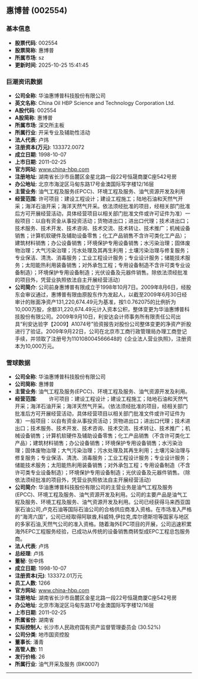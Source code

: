 ## 惠博普 (002554)

### 基本信息

- **股票代码**: 002554
- **股票简称**: 惠博普
- **所属市场**: sz
- **更新时间**: 2025-10-25 15:41:45

### 巨潮资讯数据

- **公司全称**: 华油惠博普科技股份有限公司
- **英文名称**: China Oil HBP Science and Technology Corporation Ltd.
- **A股代码**: 002554
- **A股简称**: 惠博普
- **所属市场**: 深交所主板
- **所属行业**: 开采专业及辅助性活动
- **法人代表**: 卢炜
- **注册资本(万元)**: 133372.0072
- **成立日期**: 1998-10-07
- **上市日期**: 2011-02-25
- **官方网站**: www.china-hbp.com
- **注册地址**: 湖南省长沙市岳麓区金星北路一段22号恒晟商厦C座542号房
- **办公地址**: 北京市海淀区马甸东路17号金澳国际写字楼12/16层
- **主营业务**: 油气工程及服务(EPCC)、环境工程及服务、油气资源开发及利用
- **经营范围**: 许可项目：建设工程设计；建设工程施工；陆地石油和天然气开采；海洋石油开采；海洋天然气开采。依法须经批准的项目，经相关部门批准后方可开展经营活动，具体经营项目以相关部门批准文件或许可证件为准）一般项目：以自有资金从事投资活动；货物进出口；进出口代理；技术进出口；技术服务、技术开发、技术咨询、技术交流、技术转让、技术推广；机械设备销售；计算机软硬件及辅助设备零售；化工产品销售不含许可类化工产品）；建筑材料销售；办公设备销售；环境保护专用设备销售；水污染治理；固体废物治理；大气污染治理；污水处理及其再生利用；土壤污染治理与修复服务；专业保洁、清洗、消毒服务；工业工程设计服务；专业设计服务；储能技术服务；太阳能热利用装备销售；对外承包工程；专用设备制造不含许可类专业设备制造）；环境保护专用设备制造；光伏设备及元器件销售。除依法须经批准的项目外，凭营业执照依法自主开展经营活动）
- **公司简介**: 公司前身惠博普有限成立于1998年10月7日。2009年8月6日，经股东会审议通过，惠博普有限由原股东作为发起人，以截至2009年6月30日经审计的账面净资产131,220,674.49元为基准，按1:0.762075的比例折为10,000万股，余额31,220,674.49元计入资本公积，整体变更为华油惠博普科技股份有限公司。2009年9月10日，利安达会计师事务所有限责任公司出具“利安达验字【2009】A1074号”验资报告对股份公司整体变更的净资产折股进行了验证。2009年9月22日，公司在北京市工商行政管理局办理工商登记手续，并领取了注册号为110108004566648的《企业法人营业执照》，注册资本为10,000万元。

### 雪球数据

- **公司全称**: 华油惠博普科技股份有限公司
- **公司简称**: 惠博普
- **主营业务**: 油气工程及服务(EPCC)、环境工程及服务、油气资源开发及利用。
- **经营范围**: 　　许可项目：建设工程设计；建设工程施工；陆地石油和天然气开采；海洋石油开采；海洋天然气开采。（依法须经批准的项目，经相关部门批准后方可开展经营活动，具体经营项目以相关部门批准文件或许可证件为准）一般项目：以自有资金从事投资活动；货物进出口；进出口代理；技术进出口；技术服务、技术开发、技术咨询、技术交流、技术转让、技术推广；机械设备销售；计算机软硬件及辅助设备零售；化工产品销售（不含许可类化工产品）；建筑材料销售；办公设备销售；环境保护专用设备销售；水污染治理；固体废物治理；大气污染治理；污水处理及其再生利用；土壤污染治理与修复服务；专业保洁、清洗、消毒服务；工业工程设计服务；专业设计服务；储能技术服务；太阳能热利用装备销售；对外承包工程；专用设备制造（不含许可类专业设备制造）；环境保护专用设备制造；光伏设备及元器件销售。（除依法须经批准的项目外，凭营业执照依法自主开展经营活动）
- **公司简介**: 华油惠博普科技股份有限公司的主营业务是油气工程及服务(EPCC)、环境工程及服务、油气资源开发及利用。公司的主要产品是油气工程及服务、环境工程及服务、油气资源开发及利用。公司已经获得马来西亚国家石油公司,卢克石油等国际石油公司的合格供应商准入资格。在市场准入严格的“海湾六国”，公司已经取得阿联酋,科威特,伊拉克,库尔德斯坦等国家与地区的多家石油,天然气公司的准入资格。随着海外EPC项目的开展，公司迅速积累海外EPC工程服务经验，已成功从传统的设备销售商转型成EPC工程总包服务商。
- **法人代表**: 卢炜
- **总经理**: 卢炜
- **董秘**: 张中炜
- **成立日期**: 1998-10-07
- **注册资本(元)**: 133372.01万元
- **员工人数**: 1266
- **官方网站**: www.china-hbp.com
- **注册地址**: 湖南省长沙市岳麓区金星北路一段22号恒晟商厦C座542号房
- **办公地址**: 北京市海淀区马甸东路17号金澳国际写字楼12/16层
- **上市日期**: 2011-02-25
- **所属省份**: 湖南省
- **实际控制人**: 长沙市人民政府国有资产监督管理委员会 (30.52%)
- **公司分类**: 地市国资控股
- **董事长**: 潘青
- **高管人数**: 11
- **发行价格**: 26
- **所属行业**: 油气开采及服务 (BK0007)

---
